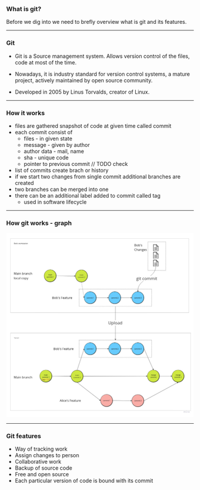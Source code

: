 ### What is git?

Before we dig into we need to brefly overview what is git and its features.

----

### Git

- Git is a Source management system. Allows version control of the files, code at most of the time.<!-- .element: class="fragment" -->

- Nowadays, it is industry standard for version control systems, a mature project, actively maintained by open source community.<!-- .element: class="fragment" --> 

- Developed in 2005 by Linus Torvalds, creator of Linux.<!-- .element: class="fragment" -->

----

### How it works

- files are gathered snapshot of code at given time called commit<!-- .element: class="fragment" -->
- each commit consist of<!-- .element: class="fragment" -->
  - files - in given state<!-- .element: class="fragment" -->
  - message - given by author<!-- .element: class="fragment" -->
  - author data - mail, name<!-- .element: class="fragment" -->
  - sha - unique code<!-- .element: class="fragment" -->
  - pointer to previous commit // TODO check<!-- .element: class="fragment" -->
- list of commits create brach or history<!-- .element: class="fragment" -->
- if we start two changes from single commit additional branches are created<!-- .element: class="fragment" -->
- two branches can be merged into one<!-- .element: class="fragment" -->
- there can be an additional label added to commit called tag<!-- .element: class="fragment" -->
  - used in software lifecycle<!-- .element: class="fragment" -->

----
### How git works - graph

![git-flow-overview.jpg](/assets/git-flow-overview.jpg)

----
### Git features

- Way of tracking work<!-- .element: class="fragment" -->
- Assign changes to person<!-- .element: class="fragment" -->
- Collaborative work<!-- .element: class="fragment" -->
- Backup of source code<!-- .element: class="fragment" --> 
- Free and open source<!-- .element: class="fragment" -->
- Each particular version of code is bound with its commit<!-- .element: class="fragment" -->

